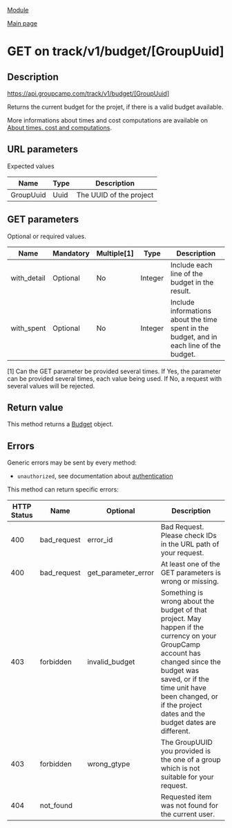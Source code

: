 
[Module](./README.md)

[Main page](../README.md)


# GET on track/v1/budget/[GroupUuid]

## Description

https://api.groupcamp.com/track/v1/budget/[GroupUuid]


Returns the current budget for the projet, if there is a valid budget available.

More informations about times and cost computations are available on [About times. cost and computations](../../TimeCost.md).



## URL parameters

Expected values

Name   | Type    | Description
-------|---------|------------
GroupUuid | Uuid | The UUID of the project





## GET parameters

Optional or required values.

Name    |  Mandatory    |   Multiple[1]    |   Type   |  Description
--------|---------------|------------------|----------|---------------
with_detail | Optional | No | Integer | Include each line of the budget in the result.
with_spent | Optional | No | Integer | Include informations about the time spent in the budget, and in each line of the budget.


[1] Can the GET parameter be provided several times. If Yes, the
parameter can be provided several times, each value being used. If
No, a request with several values will be rejected.






## Return value





  
  This method returns a [Budget](../types/Budget.md) object.
  





## Errors

Generic errors may be sent by every method:
* `unauthorized`, see documentation about [authentication](../../Auth.md)


This method can return specific errors:

HTTP Status | Name   | Optional          | Description
------------|--------|-------------------|------------
400 | bad_request | error_id | Bad Request. Please check IDs in the URL path of your request.
400 | bad_request | get_parameter_error | At least one of the GET parameters is wrong or missing.
403 | forbidden | invalid_budget | Something is wrong about the budget of that project. May happen if the currency on your GroupCamp account has changed since the budget was saved, or if the time unit have been changed, or if the project dates and the budget dates are different.
403 | forbidden | wrong_gtype | The GroupUUID you provided is the one of a group which is not suitable for your request.
404 | not_found |  | Requested item was not found for the current user.



